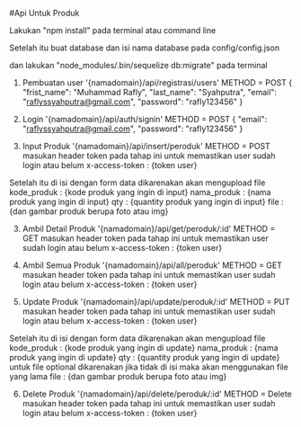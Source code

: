 #Api Untuk Produk

Lakukan "npm install" pada terminal atau command line

Setelah itu buat database dan isi nama database pada config/config.json

dan lakukan "node_modules/.bin/sequelize db:migrate" pada terminal

1. Pembuatan user 
'{namadomain}/api/registrasi/users' METHOD = POST
{
    "frist_name": "Muhammad Rafly",
    "last_name": "Syahputra",
    "email": "raflyssyahputra@gmail.com",
    "password": "rafly123456"
}

2. Login
'{namadomain}/api/auth/signin' METHOD = POST
{
    "email": "raflyssyahputra@gmail.com",
    "password": "rafly123456"
}

3. Input Produk
'{namadomain}/api/insert/peroduk' METHOD = POST
masukan header token pada tahap ini untuk memastikan user sudah login atau belum 
x-access-token : {token user}

Setelah itu di isi dengan form data dikarenakan akan mengupload file
kode_produk : {kode produk yang ingin di input}
nama_produk : {nama produk yang ingin di input}
qty : {quantity produk yang ingin di input}
file : {dan gambar produk berupa foto atau img}

3. Ambil Detail Produk
'{namadomain}/api/get/peroduk/:id' METHOD = GET
masukan header token pada tahap ini untuk memastikan user sudah login atau belum 
x-access-token : {token user}

4. Ambil Semua Produk
'{namadomain}/api/all/peroduk' METHOD = GET
masukan header token pada tahap ini untuk memastikan user sudah login atau belum 
x-access-token : {token user}

5. Update Produk
'{namadomain}/api/update/peroduk/:id' METHOD = PUT
masukan header token pada tahap ini untuk memastikan user sudah login atau belum 
x-access-token : {token user}

Setelah itu di isi dengan form data dikarenakan akan mengupload file
kode_produk : {kode produk yang ingin di update}
nama_produk : {nama produk yang ingin di update}
qty : {quantity produk yang ingin di update}
untuk file optional dikarenakan jika tidak di isi maka akan menggunakan file yang lama
file : {dan gambar produk berupa foto atau img}

6. Delete Produk
'{namadomain}/api/delete/peroduk/:id' METHOD = Delete
masukan header token pada tahap ini untuk memastikan user sudah login atau belum 
x-access-token : {token user}
